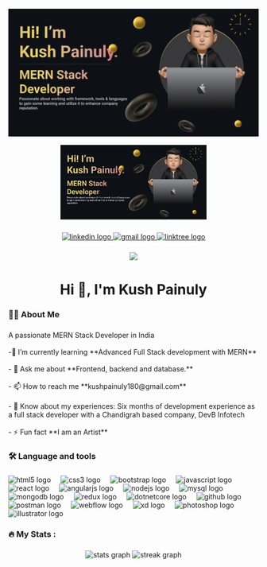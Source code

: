 ![logo](https://github.com/KushPainuly/KushPainuly/blob/main/kpbanner.png)
<div align="center">
    <img height="150" src="https://github.com/KushPainuly/KushPainuly/blob/main/kpbanner.png"  />
  </div>
  
  ###
  
  <div align="center">
    <a href="https://www.linkedin.com/in/kush-painuly-82828215" target="_blank">
      <img src="https://img.shields.io/static/v1?message=LinkedIn&logo=linkedin&label=&color=0077B5&logoColor=white&labelColor=&style=for-the-badge" height="25" alt="linkedin logo"  />
    </a>
    <a href="kushpainuly180@gmail.com" target="_blank">
      <img src="https://img.shields.io/static/v1?message=Gmail&logo=gmail&label=&color=D14836&logoColor=white&labelColor=&style=for-the-badge" height="25" alt="gmail logo"  />
    </a>
    <a href="https://linktr.ee/KushPainuly" target="_blank">
      <img src="https://img.shields.io/static/v1?message=Linktree&logo=linktree&label=&color=1de9b6&logoColor=white&labelColor=&style=for-the-badge" height="25" alt="linktree logo"  />
    </a>
  </div>
  
  ###
  
  <div align="center">
    <img src="https://visitor-badge.laobi.icu/badge?page_id=KushPainuly.KushPainuly&left_text=Profile%20Visted"  />
  </div>
  
  ###
  
  <h1 align="center">Hi 👋, I'm Kush Painuly</h1>
  
  ###
  
  <h3 align="left">👩‍💻  About Me</h3>
  
  ###
  
  <p align="left">A passionate MERN Stack Developer in India<br><br>-🌱 I’m currently learning **Advanced Full Stack development with MERN**<br><br>- 💬 Ask me about **Frontend, backend and database.**<br><br>- 📫 How to reach me **kushpainuly180@gmail.com**<br><br>- 📄 Know about my experiences: Six months of development experience as a full stack developer with a Chandigrah based company, DevB Infotech<br><br>- ⚡ Fun fact **I am an Artist**</p>
  
  ###
  
  <h3 align="left">🛠 Language and tools</h3>
  
  ###
  
  <div align="left">
    <img src="https://cdn.jsdelivr.net/gh/devicons/devicon/icons/html5/html5-original.svg" height="40" alt="html5 logo"  />
    <img width="12" />
    <img src="https://cdn.jsdelivr.net/gh/devicons/devicon/icons/css3/css3-original.svg" height="40" alt="css3 logo"  />
    <img width="12" />
    <img src="https://skillicons.dev/icons?i=bootstrap" height="40" alt="bootstrap logo"  />
    <img width="12" />
    <img src="https://cdn.jsdelivr.net/gh/devicons/devicon/icons/javascript/javascript-original.svg" height="40" alt="javascript logo"  />
    <img width="12" />
    <img src="https://cdn.jsdelivr.net/gh/devicons/devicon/icons/react/react-original.svg" height="40" alt="react logo"  />
    <img width="12" />
    <img src="https://cdn.jsdelivr.net/gh/devicons/devicon/icons/angularjs/angularjs-original.svg" height="40" alt="angularjs logo"  />
    <img width="12" />
    <img src="https://cdn.jsdelivr.net/gh/devicons/devicon/icons/nodejs/nodejs-original.svg" height="40" alt="nodejs logo"  />
    <img width="12" />
    <img src="https://cdn.jsdelivr.net/gh/devicons/devicon/icons/mysql/mysql-original.svg" height="40" alt="mysql logo"  />
    <img width="12" />
    <img src="https://cdn.jsdelivr.net/gh/devicons/devicon/icons/mongodb/mongodb-original.svg" height="40" alt="mongodb logo"  />
    <img width="12" />
    <img src="https://cdn.jsdelivr.net/gh/devicons/devicon/icons/redux/redux-original.svg" height="40" alt="redux logo"  />
    <img width="12" />
    <img src="https://cdn.jsdelivr.net/gh/devicons/devicon/icons/dotnetcore/dotnetcore-original.svg" height="40" alt="dotnetcore logo"  />
    <img width="12" />
    <img src="https://cdn.jsdelivr.net/gh/devicons/devicon/icons/github/github-original.svg" height="40" alt="github logo"  />
    <img width="12" />
    <img src="https://skillicons.dev/icons?i=postman" height="40" alt="postman logo"  />
    <img width="12" />
    <img src="https://cdn.jsdelivr.net/gh/devicons/devicon/icons/webflow/webflow-original.svg" height="40" alt="webflow logo"  />
    <img width="12" />
    <img src="https://cdn.jsdelivr.net/gh/devicons/devicon/icons/xd/xd-plain.svg" height="40" alt="xd logo"  />
    <img width="12" />
    <img src="https://cdn.jsdelivr.net/gh/devicons/devicon/icons/photoshop/photoshop-plain.svg" height="40" alt="photoshop logo"  />
    <img width="12" />
    <img src="https://cdn.jsdelivr.net/gh/devicons/devicon/icons/illustrator/illustrator-plain.svg" height="40" alt="illustrator logo"  />
  </div>
  
  ###
  
  <h3 align="left">🔥   My Stats :</h3>
  
  ###
  
  <div align="center">
    <img src="https://github-readme-stats.vercel.app/api?username=KushPainuly&hide_title=false&hide_rank=false&show_icons=true&include_all_commits=true&count_private=true&disable_animations=false&theme=dracula&locale=en&hide_border=false&order=1" height="250" alt="stats graph"  />
    <img src="https://streak-stats.demolab.com?user=KushPainuly&locale=en&mode=daily&theme=dark&hide_border=false&border_radius=5&order=3" height="220" alt="streak graph"  />
  </div>
  
  ###
